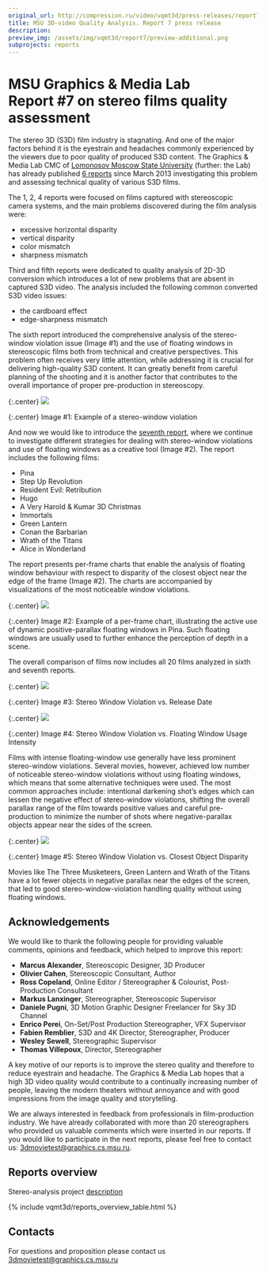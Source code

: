 ```yaml
---
original_url: http://compression.ru/video/vqmt3d/press-releases/report7/
title: MSU 3D-video Quality Analysis. Report 7 press release
description:
preview_img: /assets/img/vqmt3d/report7/preview-additional.png
subprojects: reports
---
```


# MSU Graphics & Media Lab Report #7 on stereo films quality assessment

The stereo 3D (S3D) film industry is stagnating. And one of the major
factors behind it is the eyestrain and headaches commonly experienced by
the viewers due to poor quality of produced S3D content. The Graphics &
Media Lab CMC of [Lomonosov Moscow State University](http://www.msu.ru)
(further: the Lab) has already published [6
reports](/stereo_quality/reports/) since March 2013
investigating this problem and assessing technical quality of various
S3D films.

The 1, 2, 4 reports were focused on films captured with stereoscopic
camera systems, and the main problems discovered during the film
analysis were:

-   excessive horizontal disparity
-   vertical disparity
-   color mismatch
-   sharpness mismatch

Third and fifth reports were dedicated to quality analysis of 2D-3D
conversion which introduces a lot of new problems that are absent in
captured S3D video. The analysis included the following common converted
S3D video issues:

-   the cardboard effect
-   edge-sharpness mismatch

The sixth report introduced the comprehensive analysis of the
stereo-window violation issue (Image \#1) and the use of floating
windows in stereoscopic films both from technical and creative
perspectives. This problem often receives very little attention, while
addressing it is crucial for delivering high-quality S3D content. It can
greatly benefit from careful planning of the shooting and it is another
factor that contributes to the overall importance of proper
pre-production in stereoscopy.

{:.center}
![](/assets/img/vqmt3d/report7/image01.gif)

{:.center}
Image \#1: Example of a stereo-window violation

And now we would like to introduce the [seventh report](/stereo_quality/report7.html), where we continue
to investigate different strategies for dealing with stereo-window
violations and use of floating windows as a creative tool (Image \#2).
The report includes the following films:

-   Pina
-   Step Up Revolution
-   Resident Evil: Retribution
-   Hugo
-   A Very Harold & Kumar 3D Christmas
-   Immortals
-   Green Lantern
-   Conan the Barbarian
-   Wrath of the Titans
-   Alice in Wonderland

The report presents per-frame charts that enable the analysis of
floating window behaviour with respect to disparity of the closest
object near the edge of the frame (Image \#2). The charts are
accompanied by visualizations of the most noticeable window violations.

{:.center}
![](/assets/img/vqmt3d/report7/image02.png)

{:.center}
Image \#2: Example of a per-frame chart, illustrating the active use of
dynamic positive-parallax floating windows in Pina. Such floating
windows are usually used to further enhance the perception of depth in a
scene.

The overall comparison of films now includes all 20 films analyzed in
sixth and seventh reports.

{:.center}
![](/assets/img/vqmt3d/report7/image03.png)

{:.center}
Image \#3: Stereo Window Violation vs. Release Date

{:.center}
![](/assets/img/vqmt3d/report7/image04.png)

{:.center}
Image \#4: Stereo Window Violation vs. Floating Window Usage Intensity

Films with intense floating-window use generally have less prominent
stereo-window violations. Several movies, however, achieved low number
of noticeable stereo-window violations without using floating windows,
which means that some alternative techniques were used. The most common
approaches include: intentional darkening shot’s edges which can lessen
the negative effect of stereo-window violations, shifting the overall
parallax range of the film towards positive values and careful
pre-production to minimize the number of shots where negative-parallax
objects appear near the sides of the screen.

{:.center}
![](/assets/img/vqmt3d/report7/image05.png)

{:.center}
Image \#5: Stereo Window Violation vs. Closest Object Disparity

Movies like The Three Musketeers, Green Lantern and Wrath of the Titans
have a lot fewer objects in negative parallax near the edges of the
screen, that led to good stereo-window-violation handling quality
without using floating windows.

## Acknowledgements

We would like to thank the following people for providing valuable
comments, opinions and feedback, which helped to improve this report:

-   **Marcus Alexander**, Stereoscopic Designer, 3D Producer
-   **Olivier Cahen**, Stereoscopic Consultant, Author
-   **Ross Copeland**, Online Editor / Stereographer & Colourist,
    Post-Production Consultant
-   **Markus Lanxinger**, Stereographer, Stereoscopic Supervisor
-   **Daniele Pugni**, 3D Motion Graphic Designer Freelancer for Sky 3D
    Channel
-   **Enrico Perei**, On-Set/Post Production Stereographer, VFX
    Supervisor
-   **Fabien Remblier**, S3D and 4K Director, Stereographer, Producer
-   **Wesley Sewell**, Stereographic Supervisor
-   **Thomas Villepoux**, Director, Stereographer

A key motive of our reports is to improve the stereo quality and
therefore to reduce eyestrain and headache. The Graphics & Media Lab
hopes that a high 3D video quality would contribute to a continually
increasing number of people, leaving the modern theaters without
annoyance and with good impressions from the image quality and
storytelling.

We are always interested in feedback from professionals in
film-production industry. We have already collaborated with more than 20
stereographers who provided us valuable comments which were inserted in
our reports. If you would like to participate in the next reports,
please feel free to contact us: <3dmovietest@graphics.cs.msu.ru>.

## Reports overview

Stereo-analysis project
[description](/stereo_quality/)

{% include vqmt3d/reports_overview_table.html %}

## Contacts

For questions and proposition please contact us <3dmovietest@graphics.cs.msu.ru>
